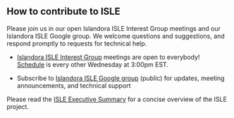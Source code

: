 <!--- PAGE_TITLE --->

## How to contribute to ISLE

Please join us in our open Islandora ISLE Interest Group meetings and our Islandora ISLE Google group. We welcome questions and suggestions, and respond promptly to requests for technical help.

* [Islandora ISLE Interest Group](https://github.com/islandora-interest-groups/Islandora-ISLE-Interest-Group) meetings are open to everybody! [Schedule](https://github.com/islandora-interest-groups/Islandora-ISLE-Interest-Group/#how-to-join) is every other Wednesday at 3:00pm EST.

* Subscribe to [Islandora ISLE Google group](https://groups.google.com/forum/#!forum/islandora-isle) (public) for updates, meeting announcements, and technical support

Please read the [ISLE Executive Summary](https://docs.google.com/document/d/17tAFxR6_b7sxXkE1teNDQZv0UZ0LLSkX8K05-U6A6nw/edit?usp=sharing) for a concise overview of the ISLE project.
